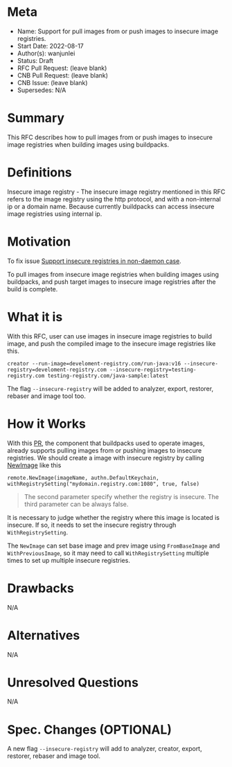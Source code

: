 # Meta
[meta]: #meta
- Name: Support for pull images from or push images to insecure image registries.
- Start Date: 2022-08-17
- Author(s): wanjunlei
- Status: Draft <!-- Acceptable values: Draft, Approved, On Hold, Superseded -->
- RFC Pull Request: (leave blank)
- CNB Pull Request: (leave blank)
- CNB Issue: (leave blank)
- Supersedes: N/A

# Summary
[summary]: #summary

This RFC describes how to pull images from or push images to insecure image registries when building images using buildpacks.

# Definitions
[definitions]: #definitions

Insecure image registry - The insecure image registry mentioned in this RFC refers to the image registry using the http protocol, and with a non-internal ip or a domain name. Because currently buildpacks can access insecure image registries using internal ip.

# Motivation
[motivation]: #motivation

To fix issue [Support insecure registries in non-daemon case](https://github.com/buildpacks/lifecycle/issues/524).

To pull images from insecure image registries when building images using buildpacks, and push target images to insecure image registries after the build is complete.

# What it is
[what-it-is]: #what-it-is

With this RFC, user can use images in insecure image registries to build image, and push the compiled image to the insecure image registries like this.

```shell
creator --run-image=develoment-registry.com/run-java:v16 --insecure-registry=develoment-registry.com --insecure-registry=testing-registry.com testing-registry.com/java-sample:latest
```

The flag `--insecure-registry` will be added to analyzer, export, restorer, rebaser and image tool too.

# How it Works
[how-it-works]: #how-it-works

With this [PR](https://github.com/buildpacks/imgutil/pull/154), the component that buildpacks used to operate images, already supports pulling images from or pushing images to insecure registries.
We should create a image with insecure registry by calling [NewImage](https://github.com/buildpacks/imgutil/blob/main/remote/remote.go#L119) like this

```shell
remote.NewImage(imageName, authn.DefaultKeychain, withRegistrySetting("mydomain.registry.com:1080", true, false)
```
> The second parameter specify whether the registry is insecure.
> The third parameter can be always false.

It is necessary to judge whether the registry where this image is located is insecure. If so, it needs to set the insecure registry through `WithRegistrySetting`.

The `NewImage` can set base image and prev image using `FromBaseImage` and `WithPreviousImage`, so it may need to call `WithRegistrySetting` multiple times to set up multiple insecure registries.

# Drawbacks
[drawbacks]: #drawbacks

N/A

# Alternatives
[alternatives]: #alternatives

N/A

# Unresolved Questions
[unresolved-questions]: #unresolved-questions

N/A

# Spec. Changes (OPTIONAL)
[spec-changes]: #spec-changes

A new flag `--insecure-registry` will add to analyzer, creator, export, restorer, rebaser and image tool.